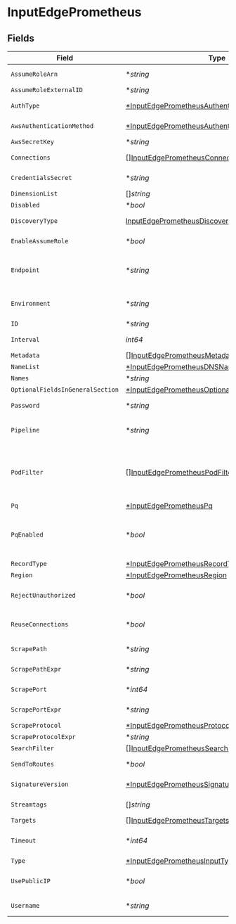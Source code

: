 # InputEdgePrometheus


## Fields

| Field                                                                                                                                                      | Type                                                                                                                                                       | Required                                                                                                                                                   | Description                                                                                                                                                |
| ---------------------------------------------------------------------------------------------------------------------------------------------------------- | ---------------------------------------------------------------------------------------------------------------------------------------------------------- | ---------------------------------------------------------------------------------------------------------------------------------------------------------- | ---------------------------------------------------------------------------------------------------------------------------------------------------------- |
| `AssumeRoleArn`                                                                                                                                            | **string*                                                                                                                                                  | :heavy_minus_sign:                                                                                                                                         | Amazon Resource Name (ARN) of the role to assume                                                                                                           |
| `AssumeRoleExternalID`                                                                                                                                     | **string*                                                                                                                                                  | :heavy_minus_sign:                                                                                                                                         | External ID to use when assuming role                                                                                                                      |
| `AuthType`                                                                                                                                                 | [*InputEdgePrometheusAuthenticationMethod](../../models/shared/inputedgeprometheusauthenticationmethod.md)                                                 | :heavy_minus_sign:                                                                                                                                         | Enter credentials directly, or select a stored secret                                                                                                      |
| `AwsAuthenticationMethod`                                                                                                                                  | [*InputEdgePrometheusAuthenticationMethod1](../../models/shared/inputedgeprometheusauthenticationmethod1.md)                                               | :heavy_minus_sign:                                                                                                                                         | AWS authentication method. Choose Auto to use IAM roles.                                                                                                   |
| `AwsSecretKey`                                                                                                                                             | **string*                                                                                                                                                  | :heavy_minus_sign:                                                                                                                                         | Secret key                                                                                                                                                 |
| `Connections`                                                                                                                                              | [][InputEdgePrometheusConnections](../../models/shared/inputedgeprometheusconnections.md)                                                                  | :heavy_minus_sign:                                                                                                                                         | Direct connections to Destinations, optionally via a Pipeline or a Pack.                                                                                   |
| `CredentialsSecret`                                                                                                                                        | **string*                                                                                                                                                  | :heavy_minus_sign:                                                                                                                                         | Select (or create) a secret that references your credentials                                                                                               |
| `DimensionList`                                                                                                                                            | []*string*                                                                                                                                                 | :heavy_minus_sign:                                                                                                                                         | Other dimensions to include in events                                                                                                                      |
| `Disabled`                                                                                                                                                 | **bool*                                                                                                                                                    | :heavy_minus_sign:                                                                                                                                         | Enable/disable this input                                                                                                                                  |
| `DiscoveryType`                                                                                                                                            | [InputEdgePrometheusDiscoveryType](../../models/shared/inputedgeprometheusdiscoverytype.md)                                                                | :heavy_check_mark:                                                                                                                                         | Target discovery mechanism. Use static to manually enter a list of targets.                                                                                |
| `EnableAssumeRole`                                                                                                                                         | **bool*                                                                                                                                                    | :heavy_minus_sign:                                                                                                                                         | Use Assume Role credentials to access EC2                                                                                                                  |
| `Endpoint`                                                                                                                                                 | **string*                                                                                                                                                  | :heavy_minus_sign:                                                                                                                                         | EC2 service endpoint. If empty, defaults to AWS' Region-specific endpoint. Otherwise, it must point to EC2-compatible endpoint.                            |
| `Environment`                                                                                                                                              | **string*                                                                                                                                                  | :heavy_minus_sign:                                                                                                                                         | Optionally, enable this config only on a specified Git branch. If empty, will be enabled everywhere.                                                       |
| `ID`                                                                                                                                                       | **string*                                                                                                                                                  | :heavy_minus_sign:                                                                                                                                         | Unique ID for this input                                                                                                                                   |
| `Interval`                                                                                                                                                 | *int64*                                                                                                                                                    | :heavy_check_mark:                                                                                                                                         | How often in seconds to scrape targets for metrics.                                                                                                        |
| `Metadata`                                                                                                                                                 | [][InputEdgePrometheusMetadata](../../models/shared/inputedgeprometheusmetadata.md)                                                                        | :heavy_minus_sign:                                                                                                                                         | Fields to add to events from this input.                                                                                                                   |
| `NameList`                                                                                                                                                 | [*InputEdgePrometheusDNSNames](../../models/shared/inputedgeprometheusdnsnames.md)                                                                         | :heavy_minus_sign:                                                                                                                                         | List of DNS names to resolve                                                                                                                               |
| `Names`                                                                                                                                                    | **string*                                                                                                                                                  | :heavy_minus_sign:                                                                                                                                         | N/A                                                                                                                                                        |
| `OptionalFieldsInGeneralSection`                                                                                                                           | [*InputEdgePrometheusOptionalFieldsInGeneralSection](../../models/shared/inputedgeprometheusoptionalfieldsingeneralsection.md)                             | :heavy_minus_sign:                                                                                                                                         | N/A                                                                                                                                                        |
| `Password`                                                                                                                                                 | **string*                                                                                                                                                  | :heavy_minus_sign:                                                                                                                                         | Password for Prometheus Basic authentication                                                                                                               |
| `Pipeline`                                                                                                                                                 | **string*                                                                                                                                                  | :heavy_minus_sign:                                                                                                                                         | Pipeline to process data from this Source before sending it through the Routes.                                                                            |
| `PodFilter`                                                                                                                                                | [][InputEdgePrometheusPodFilter](../../models/shared/inputedgeprometheuspodfilter.md)                                                                      | :heavy_minus_sign:                                                                                                                                         | <br/>  Add rules to decide which pods to discover for metrics.<br/>  Pods are searched if no rules are given or of all the rules'<br/>  expressions evaluate to true.<br/> |
| `Pq`                                                                                                                                                       | [*InputEdgePrometheusPq](../../models/shared/inputedgeprometheuspq.md)                                                                                     | :heavy_minus_sign:                                                                                                                                         | N/A                                                                                                                                                        |
| `PqEnabled`                                                                                                                                                | **bool*                                                                                                                                                    | :heavy_minus_sign:                                                                                                                                         | For details on Persistent Queues, see: [https://docs.cribl.io/stream/persistent-queues](https://docs.cribl.io/stream/persistent-queues)                    |
| `RecordType`                                                                                                                                               | [*InputEdgePrometheusRecordType](../../models/shared/inputedgeprometheusrecordtype.md)                                                                     | :heavy_minus_sign:                                                                                                                                         | DNS Record type to resolve                                                                                                                                 |
| `Region`                                                                                                                                                   | [*InputEdgePrometheusRegion](../../models/shared/inputedgeprometheusregion.md)                                                                             | :heavy_minus_sign:                                                                                                                                         | Region where the EC2 is located                                                                                                                            |
| `RejectUnauthorized`                                                                                                                                       | **bool*                                                                                                                                                    | :heavy_minus_sign:                                                                                                                                         | Whether to reject certificates that cannot be verified against a valid CA (e.g., self-signed certificates).                                                |
| `ReuseConnections`                                                                                                                                         | **bool*                                                                                                                                                    | :heavy_minus_sign:                                                                                                                                         | Whether to reuse connections between requests, which can improve performance.                                                                              |
| `ScrapePath`                                                                                                                                               | **string*                                                                                                                                                  | :heavy_minus_sign:                                                                                                                                         | Path to use when collecting metrics from discovered targets                                                                                                |
| `ScrapePathExpr`                                                                                                                                           | **string*                                                                                                                                                  | :heavy_minus_sign:                                                                                                                                         | Path to use when collecting metrics from discovered targets                                                                                                |
| `ScrapePort`                                                                                                                                               | **int64*                                                                                                                                                   | :heavy_minus_sign:                                                                                                                                         | The port number in the metrics URL for discovered targets.                                                                                                 |
| `ScrapePortExpr`                                                                                                                                           | **string*                                                                                                                                                  | :heavy_minus_sign:                                                                                                                                         | The port number in the metrics URL for discovered targets.                                                                                                 |
| `ScrapeProtocol`                                                                                                                                           | [*InputEdgePrometheusProtocol](../../models/shared/inputedgeprometheusprotocol.md)                                                                         | :heavy_minus_sign:                                                                                                                                         | Protocol to use when collecting metrics                                                                                                                    |
| `ScrapeProtocolExpr`                                                                                                                                       | **string*                                                                                                                                                  | :heavy_minus_sign:                                                                                                                                         | Protocol to use when collecting metrics                                                                                                                    |
| `SearchFilter`                                                                                                                                             | [][InputEdgePrometheusSearchFilter](../../models/shared/inputedgeprometheussearchfilter.md)                                                                | :heavy_minus_sign:                                                                                                                                         | EC2 Instance Search Filter                                                                                                                                 |
| `SendToRoutes`                                                                                                                                             | **bool*                                                                                                                                                    | :heavy_minus_sign:                                                                                                                                         | Select whether to send data to Routes, or directly to Destinations.                                                                                        |
| `SignatureVersion`                                                                                                                                         | [*InputEdgePrometheusSignatureVersion](../../models/shared/inputedgeprometheussignatureversion.md)                                                         | :heavy_minus_sign:                                                                                                                                         | Signature version to use for signing EC2 requests.                                                                                                         |
| `Streamtags`                                                                                                                                               | []*string*                                                                                                                                                 | :heavy_minus_sign:                                                                                                                                         | Add tags for filtering and grouping in @{product}.                                                                                                         |
| `Targets`                                                                                                                                                  | [][InputEdgePrometheusTargets](../../models/shared/inputedgeprometheustargets.md)                                                                          | :heavy_minus_sign:                                                                                                                                         | N/A                                                                                                                                                        |
| `Timeout`                                                                                                                                                  | **int64*                                                                                                                                                   | :heavy_minus_sign:                                                                                                                                         | Timeout, in milliseconds, before aborting HTTP connection attempts; 1-60000 or 0 to disable                                                                |
| `Type`                                                                                                                                                     | [*InputEdgePrometheusInputType](../../models/shared/inputedgeprometheusinputtype.md)                                                                       | :heavy_minus_sign:                                                                                                                                         | N/A                                                                                                                                                        |
| `UsePublicIP`                                                                                                                                              | **bool*                                                                                                                                                    | :heavy_minus_sign:                                                                                                                                         | Use public IP address for discovered targets. Set to false if the private IP address should be used.                                                       |
| `Username`                                                                                                                                                 | **string*                                                                                                                                                  | :heavy_minus_sign:                                                                                                                                         | Username for Prometheus Basic authentication                                                                                                               |